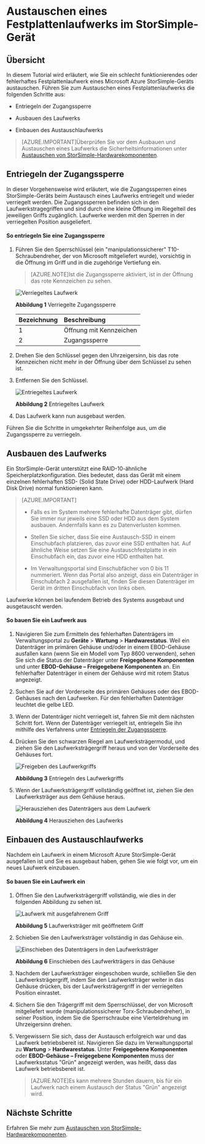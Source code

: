 <properties 
   pageTitle="Austauschen eines Festplattenlaufwerks im StorSimple-Gerät | Microsoft Azure"
   description="Erläutert, wie ein Laufwerk in einem StorSimple-Hauptgerät oder EBOD-Gehäuse ausgetauscht wird."
   services="storsimple"
   documentationCenter=""
   authors="alkohli"
   manager="carolz"
   editor="" />

<tags 
   ms.service="storsimple"
   ms.devlang="NA"
   ms.topic="article"
   ms.tgt_pltfrm="NA"
   ms.workload="TBD"
   ms.date="08/05/2015"
   ms.author="alkohli" />


# Austauschen eines Festplattenlaufwerks im StorSimple-Gerät

## Übersicht

In diesem Tutorial wird erläutert, wie Sie ein schlecht funktionierendes oder fehlerhaftes Festplattenlaufwerk eines Microsoft Azure StorSimple-Geräts austauschen. Führen Sie zum Austauschen eines Festplattenlaufwerks die folgenden Schritte aus:

- Entriegeln der Zugangssperre

- Ausbauen des Laufwerks

- Einbauen des Austauschlaufwerks

>[AZURE.IMPORTANT]Überprüfen Sie vor dem Ausbauen und Austauschen eines Laufwerks die Sicherheitsinformationen unter [Austauschen von StorSimple-Hardwarekomponenten](storsimple-hardware-component-replacement.md).

## Entriegeln der Zugangssperre

In dieser Vorgehensweise wird erläutert, wie die Zugangssperren eines StorSimple-Geräts beim Austausch eines Laufwerks entriegelt und wieder verriegelt werden. Die Zugangssperren befinden sich in den Laufwerkstragegriffen und sind durch eine kleine Öffnung im Riegelteil des jeweiligen Griffs zugänglich. Laufwerke werden mit den Sperren in der verriegelten Position ausgeliefert.

#### So entriegeln Sie eine Zugangssperre

1. Führen Sie den Sperrschlüssel (ein "manipulationssicherer" T10-Schraubendreher, der von Microsoft mitgeliefert wurde), vorsichtig in die Öffnung im Griff und in die zugehörige Vertiefung ein. 

    >[AZURE.NOTE]Ist die Zugangssperre aktiviert, ist in der Öffnung das rote Kennzeichen zu sehen.

    ![Verriegeltes Laufwerk](./media/storsimple-disk-drive-replacement/IC741056.png)

    **Abbildung 1** Verriegelte Zugangssperre

    |Bezeichnung|Beschreibung|
    |:----|:----------|
    |1|Öffnung mit Kennzeichen|
    |2|Zugangssperre|

2. Drehen Sie den Schlüssel gegen den Uhrzeigersinn, bis das rote Kennzeichen nicht mehr in der Öffnung über dem Schlüssel zu sehen ist.

3. Entfernen Sie den Schlüssel.

    ![Entriegeltes Laufwerk](./media/storsimple-disk-drive-replacement/IC741057.png)

    **Abbildung 2** Entriegeltes Laufwerk

4. Das Laufwerk kann nun ausgebaut werden.

Führen Sie die Schritte in umgekehrter Reihenfolge aus, um die Zugangssperre zu verriegeln.

## Ausbauen des Laufwerks

Ein StorSimple-Gerät unterstützt eine RAID-10-ähnliche Speicherplatzkonfiguration. Dies bedeutet, dass das Gerät mit einem einzelnen fehlerhaften SSD- (Solid State Drive) oder HDD-Laufwerk (Hard Disk Drive) normal funktionieren kann.

>[AZURE.IMPORTANT]
>
>- Falls es im System mehrere fehlerhafte Datenträger gibt, dürfen Sie immer nur jeweils eine SSD oder HDD aus dem System ausbauen. Andernfalls kann es zu Datenverlusten kommen.
>
>- Stellen Sie sicher, dass Sie eine Austausch-SSD in einem Einschubfach platzieren, das zuvor eine SSD enthalten hat. Auf ähnliche Weise setzen Sie eine Austauschfestplatte in ein Einschubfach ein, das zuvor eine HDD enthalten hat.
>
>- Im Verwaltungsportal sind Einschubfächer von 0 bis 11 nummeriert. Wenn das Portal also anzeigt, dass ein Datenträger in Einschubfach 2 ausgefallen ist, finden Sie diesen Datenträger im Gerät im dritten Einschubfach von links oben.

Laufwerke können bei laufendem Betrieb des Systems ausgebaut und ausgetauscht werden.

#### So bauen Sie ein Laufwerk aus

1. Navigieren Sie zum Ermitteln des fehlerhaften Datenträgers im Verwaltungsportal zu **Geräte** > **Wartung** > **Hardwarestatus**. Weil ein Datenträger im primären Gehäuse und/oder in einem EBOD-Gehäuse ausfallen kann (wenn Sie ein Modell vom Typ 8600 verwenden), sehen Sie sich die Status der Datenträger unter **Freigegebene Komponenten** und unter **EBOD-Gehäuse – Freigegebene Komponenten** an. Ein fehlerhafter Datenträger in einem der Gehäuse wird mit rotem Status angezeigt.

2. Suchen Sie auf der Vorderseite des primären Gehäuses oder des EBOD-Gehäuses nach den Laufwerken. Für den fehlerhaften Datenträger leuchtet die gelbe LED.

3. Wenn der Datenträger nicht verriegelt ist, fahren Sie mit dem nächsten Schritt fort. Wenn der Datenträger verriegelt ist, entriegeln Sie ihn mithilfe des Verfahrens unter [Entriegeln der Zugangssperre](#disengage-the-antitamper-lock).

4. Drücken Sie den schwarzen Riegel am Laufwerksträgermodul, und ziehen Sie den Laufwerksträgergriff heraus und von der Vorderseite des Gehäuses fort.

    ![Freigeben des Laufwerkgriffs](./media/storsimple-disk-drive-replacement/IC741051.png)

    **Abbildung 3** Entriegeln des Laufwerkgriffs

5. Wenn der Laufwerksträgergriff vollständig geöffnet ist, ziehen Sie den Laufwerksträger aus dem Gehäuse heraus.

    ![Herausziehen des Datenträgers aus dem Laufwerk](./media/storsimple-disk-drive-replacement/IC741052.png)
    
    **Abbildung 4** Herausziehen des Laufwerks

## Einbauen des Austauschlaufwerks

Nachdem ein Laufwerk in einem Microsoft Azure StorSimple-Gerät ausgefallen ist und Sie es ausgebaut haben, gehen Sie wie folgt vor, um ein neues Laufwerk einzubauen.

#### So bauen Sie ein Laufwerk ein

1. Öffnen Sie den Laufwerksträgergriff vollständig, wie dies in der folgenden Abbildung zu sehen ist.

    ![Laufwerk mit ausgefahrenem Griff](./media/storsimple-disk-drive-replacement/IC741044.png)

    **Abbildung 5** Laufwerksträger mit geöffnetem Griff

2. Schieben Sie den Laufwerksträger vollständig in das Gehäuse ein.

    ![Einschieben des Datenträgers in den Laufwerksträger](./media/storsimple-disk-drive-replacement/IC741045.png)

    **Abbildung 6** Einschieben des Laufwerkträgers in das Gehäuse

3. Nachdem der Laufwerksträger eingeschoben wurde, schließen Sie den Laufwerksträgergriff, indem Sie den Laufwerksträger weiter in das Gehäuse drücken, bis der Laufwerksträgergriff in der verriegelten Position einrastet.

4. Sichern Sie den Trägergriff mit dem Sperrschlüssel, der von Microsoft mitgeliefert wurde (manipulationssicherer Torx-Schraubendreher), in seiner Position, indem Sie die Sperrschraube eine Vierteldrehung im Uhrzeigersinn drehen.

5. Vergewissern Sie sich, dass der Austausch erfolgreich war und das Laufwerk betriebsbereit ist. Navigieren Sie dazu im Verwaltungsportal zu **Wartung** > **Hardwarestatus**. Unter **Freigegebene Komponenten** oder **EBOD-Gehäuse – Freigegebene Komponenten** muss der Laufwerksstatus "Grün" angezeigt werden, was heißt, dass das Laufwerk betriebsbereit ist.

    >[AZURE.NOTE]Es kann mehrere Stunden dauern, bis für ein Laufwerk nach einem Austausch der Status "Grün" angezeigt wird.

## Nächste Schritte

Erfahren Sie mehr zum [Austauschen von StorSimple-Hardwarekomponenten](storsimple-hardware-component-replacement.md).

<!---HONumber=August15_HO6-->